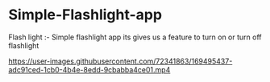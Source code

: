 # Simple-Flashlight-app
Flash light :- Simple flashlight app its gives us a feature to turn on or turn off flashlight


https://user-images.githubusercontent.com/72341863/169495437-adc91ced-1cb0-4b4e-8edd-9cbabba4ce01.mp4

